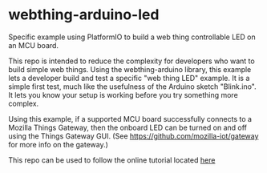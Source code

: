 # webthing-arduino-led
Specific example using PlatformIO to build a web thing controllable LED on an MCU board.

This repo is intended to reduce the complexity for developers who want to build simple web things. Using the webthing-arduino library, this example lets a developer build and test a specific "web thing LED" example. It is a simple first test, much like the usefulness of the Arduino sketch "Blink.ino". It lets you know your setup is working before you try something more complex. 

Using this example, if a supported MCU board successfully connects to a Mozilla Things Gateway, then the onboard LED can be turned on and off using the Things Gateway GUI. (See https://github.com/mozilla-iot/gateway for more info on the gateway.)

This repo can be used to follow the online tutorial located [here](https://docs.google.com/document/d/e/2PACX-1vR7ZXfVboSjX0VkI518IdMBT6ZHOVRGvdbwLuEXTTS27TJ9gcdAGBsL8PBQUvc1w3jzLz7cNgsN0z20/pub)
